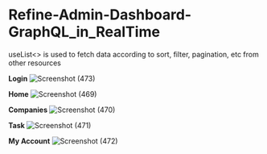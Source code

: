 # Refine-Admin-Dashboard-GraphQL_in_RealTime
useList<> is used to fetch data according to sort, filter, pagination, etc from other resources

**Login**
![Screenshot (473)](https://github.com/Smishra-solveda/Refine-Admin-Dashboard-GraphQL_in_RealTime/assets/133752093/2d433160-459b-4215-bb5c-058659bda90b)

**Home**
![Screenshot (469)](https://github.com/Smishra-solveda/Refine-Admin-Dashboard-GraphQL_in_RealTime/assets/133752093/d8c0e0f3-9948-4845-b34a-ccbb0f8c6d48)

**Companies**
![Screenshot (470)](https://github.com/Smishra-solveda/Refine-Admin-Dashboard-GraphQL_in_RealTime/assets/133752093/44b0c17a-43ba-4cd4-bd91-97ce4147f879)

**Task**
![Screenshot (471)](https://github.com/Smishra-solveda/Refine-Admin-Dashboard-GraphQL_in_RealTime/assets/133752093/46717827-e5bf-48cf-bbc3-ead2659c9354)

**My Account**
![Screenshot (472)](https://github.com/Smishra-solveda/Refine-Admin-Dashboard-GraphQL_in_RealTime/assets/133752093/e2cfd8a8-7322-406d-98eb-3cc0b8103f03)

